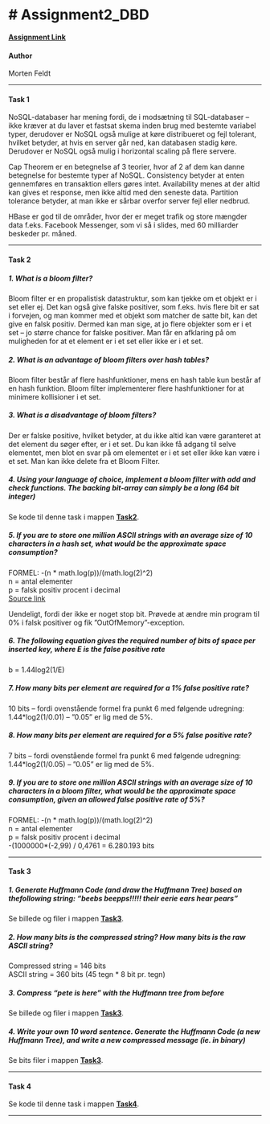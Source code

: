 # # Assignment2_DBD

**[Assignment Link](https://datsoftlyngby.github.io/soft2021spring/resources/1fd325b2-assignment_column_db.pdf)**  

#### Author
Morten Feldt
***
#### Task 1
NoSQL-databaser har mening fordi, de i modsætning til SQL-databaser – ikke kræver at du laver et fastsat skema inden brug med bestemte variabel typer, derudover er NoSQL også mulige at køre distribueret og fejl tolerant, hvilket betyder, at hvis en server går ned, kan databasen stadig køre. Derudover er NoSQL også mulig i horizontal scaling på flere servere.

Cap Theorem er en betegnelse af 3 teorier, hvor af 2 af dem kan danne betegnelse for bestemte typer af NoSQL. Consistency betyder at enten gennemføres en transaktion ellers gøres intet. Availability menes at der altid kan gives et response, men ikke altid med den seneste data. Partition tolerance betyder, at man ikke er sårbar overfor server fejl eller nedbrud. 

HBase er god til de områder, hvor der er meget trafik og store mængder data f.eks. Facebook Messenger, som vi så i slides, med 60 milliarder beskeder pr. måned.
***
#### Task 2
##### 1. What is a bloom filter?
Bloom filter er en propalistisk datastruktur, som kan tjekke om et objekt er i set eller ej. Det kan også give falske positiver, som f.eks. hvis flere bit er sat i forvejen, og man kommer med et objekt som matcher de satte bit, kan det give en falsk positiv. Dermed kan man sige, at jo flere objekter som er i et set – jo større chance for falske positiver. Man får en afklaring på om muligheden for at et element er i et set eller ikke er i et set.

##### 2. What is an advantage of bloom filters over hash tables?
Bloom filter består af flere hashfunktioner, mens en hash table kun består af en hash funktion.
Bloom filter implementerer flere hashfunktioner for at minimere kollisioner i et set.

##### 3. What is a disadvantage of bloom filters?
Der er falske positive, hvilket betyder, at du ikke altid kan være garanteret at det element du søger efter, er i et set. Du kan ikke få adgang til selve elementet, men blot en svar på om elementet er i et set eller ikke kan være i et set. Man kan ikke delete fra et Bloom Filter.

##### 4. Using your language of choice, implement a bloom filter with add and check functions. The backing bit-array can simply be a long (64 bit integer)
Se kode til denne task i mappen **[Task2](https://github.com/SOFT2021SPRING-Assignments-DBD-MF/Assignment2_DBD/tree/main/Task2)**.

##### 5. If you are to store one million ASCII strings with an average size of 10 characters in a hash set, what would be the approximate space consumption?
FORMEL: -(n * math.log(p))/(math.log(2)^2)  
n = antal elementer  
p = falsk positiv procent i decimal  
[Source link](https://www.geeksforgeeks.org/bloom-filters-introduction-and-python-implementation/)

Uendeligt, fordi der ikke er noget stop bit. Prøvede at ændre min program til 0% i falsk positiver og fik ”OutOfMemory”-exception.

##### 6. The following equation gives the required number of bits of space per inserted key, where E is the false positive rate
b = 1.44log2(1/E)

##### 7. How many bits per element are required for a 1% false positive rate?
10 bits – fordi ovenstående formel fra punkt 6 med følgende udregning:  
1.44*log2(1/0.01) – ”0.05” er lig med de 5%.

##### 8. How many bits per element are required for a 5% false positive rate?
7 bits – fordi ovenstående formel fra punkt 6 med følgende udregning:  
1.44*log2(1/0.05) – ”0.05” er lig med de 5%.

##### 9. If you are to store one million ASCII strings with an average size of 10 characters in a bloom filter, what would be the approximate space consumption, given an allowed false positive rate of 5%?
FORMEL: -(n * math.log(p))/(math.log(2)^2)  
n = antal elementer  
p = falsk positiv procent i decimal  
-(1000000*(-2,99) / 0,4761 = 6.280.193 bits

***
#### Task 3
##### 1. Generate Huffmann Code (and draw the Huffmann Tree) based on thefollowing string: “beebs beepps!!!!! their eerie ears hear pears”
Se billede og filer i mappen **[Task3](https://github.com/SOFT2021SPRING-Assignments-DBD-MF/Assignment2_DBD/tree/main/Task3)**.

##### 2. How many bits is the compressed string? How many bits is the raw ASCII string?
Compressed string = 146 bits  
ASCII string = 360 bits (45 tegn * 8 bit pr. tegn)

##### 3. Compress “pete is here” with the Huffmann tree from before
Se billede og filer i mappen **[Task3](https://github.com/SOFT2021SPRING-Assignments-DBD-MF/Assignment2_DBD/tree/main/Task3)**.

##### 4. Write your own 10 word sentence. Generate the Huffmann Code (a new Huffmann Tree), and write a new compressed message (ie. in binary)
Se bits filer i mappen **[Task3](https://github.com/SOFT2021SPRING-Assignments-DBD-MF/Assignment2_DBD/tree/main/Task3)**.
***
#### Task 4
Se kode til denne task i mappen **[Task4](https://github.com/SOFT2021SPRING-Assignments-DBD-MF/Assignment2_DBD/tree/main/Task4)**.
***
